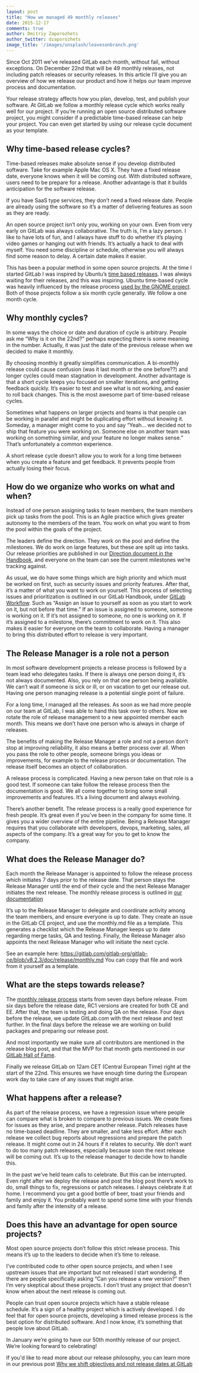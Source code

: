```yaml
---
layout: post
title: "How we managed 49 monthly releases"
date: 2015-12-17
comments: true
author: Dmitriy Zaporozhets
author_twitter: dzaporozhets
image_title: '/images/unsplash/leavesonbranch.png'
---
```


Since Oct 2011 we’ve released GitLab each month, without fail, without exceptions. On December 22nd that will be 49 monthly releases, not including patch releases or security releases. In this article I’ll give you an overview of how we release our product and how it helps our team improve process and documentation.

Your release strategy affects how you plan, develop, test, and publish your software. At GitLab we follow a monthly release cycle which works really well for our project. If you’re running an open source distributed software project, you might consider if a predictable time-based release can help your project. You can even get started by using our release cycle document as your template. 

<!-- more -->
## Why time-based release cycles?

Time-based releases make absolute sense if you develop distributed software. Take for example Apple Mac OS X. They have a fixed release date, everyone knows when it will be coming out. With distributed software, users need to be prepare for a release. Another advantage is that it builds anticipation for the software release. 

If you have SaaS type services, they don’t need a fixed release date. People are already using the software so it’s a matter of delivering features as soon as they are ready. 

An open source project isn’t only you, working on your own. Even from very early on GitLab was always collaborative. The truth is, I’m a lazy person. I like to have lots of fun, and I always have stuff to do whether it’s playing video games or hanging out with friends. It’s actually a hack to deal with myself. You need some discipline or schedule, otherwise you will always find some reason to delay. A certain date makes it easier. 

This has been a popular method in some open source projects. At the time I started GitLab I was inspired by Ubuntu’s [time based releases](https://wiki.ubuntu.com/TimeBasedReleases). I was always waiting for their releases, and this was inspiring. Ubuntu time-based cycle was heavily influenced by the release process [used by the GNOME project](http://live.gnome.org/ReleasePlanning/TimeBased). Both of those projects follow a six month cycle generally. We follow a one month cycle. 




## Why monthly cycles?

In some ways the choice or date and duration of cycle is arbitrary. People ask me “Why is it on the 22nd?” perhaps expecting there is some meaning in the number. Actually, it was just the date of the previous release when we decided to make it monthly. 

By choosing monthly it greatly simplifies communication. A bi-monthly release could cause confusion (was it last month or the one before??) and longer cycles could mean stagnation in development. Another advantage is that a short cycle keeps you focused on smaller iterations, and getting feedback quickly. It’s easier to test and see what is not working, and easier to roll back changes. This is the most awesome part of time-based release cycles. 

Sometimes what happens on larger projects and teams is that people can be working in parallel and might be duplicating effort without knowing it. Someday, a manager might come to you and say “Yeah… we decided not to ship that feature you were working on. Someone else on another team was working on something similar, and your feature no longer makes sense.” That’s unfortunately a common experience. 

A short release cycle doesn’t allow you to work for a long time between when you create a feature and get feedback. It prevents people from actually losing their focus. 

## How do we organize who works on what and when?

Instead of one person assigning tasks to team members, the team members pick up tasks from the pool. This is an Agile practice which gives greater autonomy to the members of the team. You work on what you want to from the pool within the goals of the project. 

The leaders define the direction. They work on the pool and define the milestones. We do work on large features, but these are split up into tasks. Our release priorities are published in our [Direction document in the Handbook](https://about.gitlab.com/direction/), and everyone on the team can see the current milestones we’re tracking against. 

As usual, we do have some things which are high priority and which must be worked on first, such as security issues and priority features. After that, it’s a matter of what you want to work on yourself. This process of selecting issues and prioritization is outlined in our GitLab Handbook, under [GitLab Workflow](/handbook/#gitlab-workflow). Such as “Assign an issue to yourself as soon as you start to work on it, but not before that time.” If an issue is assigned to someone, someone is working on it. If it’s not assigned to someone, no one is working on it. If it’s assigned to a milestone, there’s commitment to work on it. This also makes it easier for everyone on the team to collaborate. Having a manager to bring this distributed effort to release is very important. 
## The Release Manager is a role not a person
In most software development projects a release process is followed by a team lead who delegates tasks. If there is always one person doing it, it’s not always documented. Also, you rely on that one person being available. We can’t wait if someone is sick or ill, or on vacation to get our release out. Having one person managing release is a potential single point of failure.

For a long time, I managed all the releases. As soon as we had more people on our team at GitLab, I was able to hand this task over to others. Now we rotate the role of release management to a new appointed member each month. This means we don’t have one person who is always in charge of releases. 

The benefits of making the Release Manager a role and not a person don’t stop at improving reliability, it also means a better process over all. When you pass the role to other people, someone brings you ideas or improvements, for example to the release process or documentation. The release itself becomes an object of collaboration. 

A release process is complicated. Having a new person take on that role is a good test. If someone can take follow the release process then the documentation is good. We all come together to bring some small improvements and features. It’s a living document and always evolving. 

There’s another benefit. The release process is a really good experience for fresh people. It’s great even if you’ve been in the company for some time. It gives you a wider overview of the entire pipeline. Being a Release Manager requires that you collaborate with developers, devops, marketing, sales, all aspects of the company. It’s a great way for you to get to know the company. 
## What does the Release Manager do?

Each month the Release Manager is appointed to follow the release process which initiates 7 days prior to the release date. That person stays the Release Manager until the end of their cycle and the next Release Manager initiates the next release. The monthly release process is outlined in [our documentation](http://doc.gitlab.com/ce/release/monthly.html)

It’s up to the Release Manager to delegate and coordinate activity among the team members, and ensure everyone is up to date. They create an issue in the GitLab CE project, and use the monthly.md file as a template. This generates a checklist which the Release Manager keeps up to date regarding merge tasks, QA and testing. Finally, the Release Manager also appoints the next Release Manager who will initiate the next cycle. 

See an example here:
https://gitlab.com/gitlab-org/gitlab-ce/blob/v8.2.3/doc/release/monthly.md
You can copy that file and work from it yourself as a template. 
## What are the steps towards release?

The [monthly release process](http://doc.gitlab.com/ce/release/monthly.html) starts from seven days before release. From six days before the release date, RC1 versions are created for both CE and EE. After that, the team is testing and doing QA on the release. Four days before the release, we update GitLab.com with the next release and test further. In the final days before the release we are working on build packages and preparing our release post. 

And most importantly we make sure all contributors are mentioned in the release blog post, and that the MVP for that month gets mentioned in our [GitLab Hall of Fame](https://about.gitlab.com/mvp/index.html).

Finally we release GitLab on 12am CET (Central European Time) right at the start of the 22nd. This ensures we have enough time during the European work day to take care of any issues that might arise. 

## What happens after a release?
As part of the release process, we have a regression issue where people can compare what is broken to compare to previous issues. We create fixes for issues as they arise, and prepare another release. Patch releases have no time-based deadline. They are smaller, and take less effort. After each release we collect bug reports about regressions and prepare the patch release. It might come out in 24 hours if it relates to security. We don’t want to do too many patch releases, especially because soon the next release will be coming out. It’s up to the release manager to decide how to handle this. 

In the past we’ve held team calls to celebrate. But this can be interrupted. Even right after we deploy the release and post the blog post there’s work to do, small things to fix, regressions or patch releases. I always celebrate it at home. I recommend you get a good bottle of beer, toast your friends and family and enjoy it. You probably want to spend some time with your friends and family after the intensity of a release. 


## Does this have an advantage for open source projects?

Most open source projects don’t follow this strict release process. This means it’s up to the leaders to decide when it’s time to release. 

I’ve contributed code to other open source projects, and when I see upstream issues that are important but not released I start wondering. If there are people specifically asking “Can you release a new version?” then I’m very skeptical about these projects. I don’t trust any project that doesn't know when about the next release is coming out. 

People can trust open source projects which have a stable release schedule. It’s a sign of a healthy project which is actively developed. I do feel that for open source projects, developing a timed release process is the best option for distributed software.  And I now know, it’s something that people love about GitLab. 

In January we’re going to have our 50th monthly release of our project. We’re looking forward to celebrating!

If you'd like to read more about our release philosophy, you can learn more in our previous post [Why we shift objectives and not release dates at GitLab](/2015/12/07/why-we-shift-objectives-and-not-release-dates-at-gitlab/)
